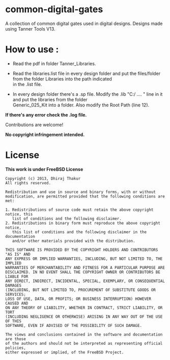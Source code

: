 common-digital-gates
====================

A collection of common digital gates used in digital designs.
Designs made using Tanner Tools V13.


How to use :
============

- Read the pdf in folder Tanner_Libraries.

- Read the libraries.list file in every design folder and put 
  the files/folder from the folder Libraries into the path indicated <br />
  in the .list file.
- In every design folder there's a .sp file. Modify the .lib "C:/ .... "
  line in it and put the libraries from the folder <br />
  Generic_025_Kit into a folder.
  Also modify the Root Path (line 12).

**If there's any error check the .log file.**


Contributions are welcome!

**No copyright infringement intended.**


License
=======

**This work is under FreeBSD License**

    Copyright (c) 2013, Dhiraj Thakur
    All rights reserved.

    Redistribution and use in source and binary forms, with or without
    modification, are permitted provided that the following conditions are met: 

    1. Redistributions of source code must retain the above copyright notice, this
       list of conditions and the following disclaimer. 
    2. Redistributions in binary form must reproduce the above copyright notice,
       this list of conditions and the following disclaimer in the documentation
       and/or other materials provided with the distribution. 

    THIS SOFTWARE IS PROVIDED BY THE COPYRIGHT HOLDERS AND CONTRIBUTORS "AS IS" AND
    ANY EXPRESS OR IMPLIED WARRANTIES, INCLUDING, BUT NOT LIMITED TO, THE IMPLIED
    WARRANTIES OF MERCHANTABILITY AND FITNESS FOR A PARTICULAR PURPOSE ARE
    DISCLAIMED. IN NO EVENT SHALL THE COPYRIGHT OWNER OR CONTRIBUTORS BE LIABLE FOR
    ANY DIRECT, INDIRECT, INCIDENTAL, SPECIAL, EXEMPLARY, OR CONSEQUENTIAL DAMAGES
    (INCLUDING, BUT NOT LIMITED TO, PROCUREMENT OF SUBSTITUTE GOODS OR SERVICES;
    LOSS OF USE, DATA, OR PROFITS; OR BUSINESS INTERRUPTION) HOWEVER CAUSED AND
    ON ANY THEORY OF LIABILITY, WHETHER IN CONTRACT, STRICT LIABILITY, OR TORT
    (INCLUDING NEGLIGENCE OR OTHERWISE) ARISING IN ANY WAY OUT OF THE USE OF THIS
    SOFTWARE, EVEN IF ADVISED OF THE POSSIBILITY OF SUCH DAMAGE.

    The views and conclusions contained in the software and documentation are those
    of the authors and should not be interpreted as representing official policies, 
    either expressed or implied, of the FreeBSD Project.



